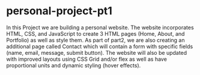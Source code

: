 # personal-project-pt1
In this Project we are building a personal website. The website incorporates HTML, CSS, and JavaScript to create 3 HTML pages (Home, About, and Portfolio) as well as style them. As part of part2, we are also creating an additional page called Contact which will contain a form with specific fields (name, email, message, submit button). The website will also be updated with improved layouts using CSS Grid and/or flex as well as have proportional units and dynamic styling (hover effects).